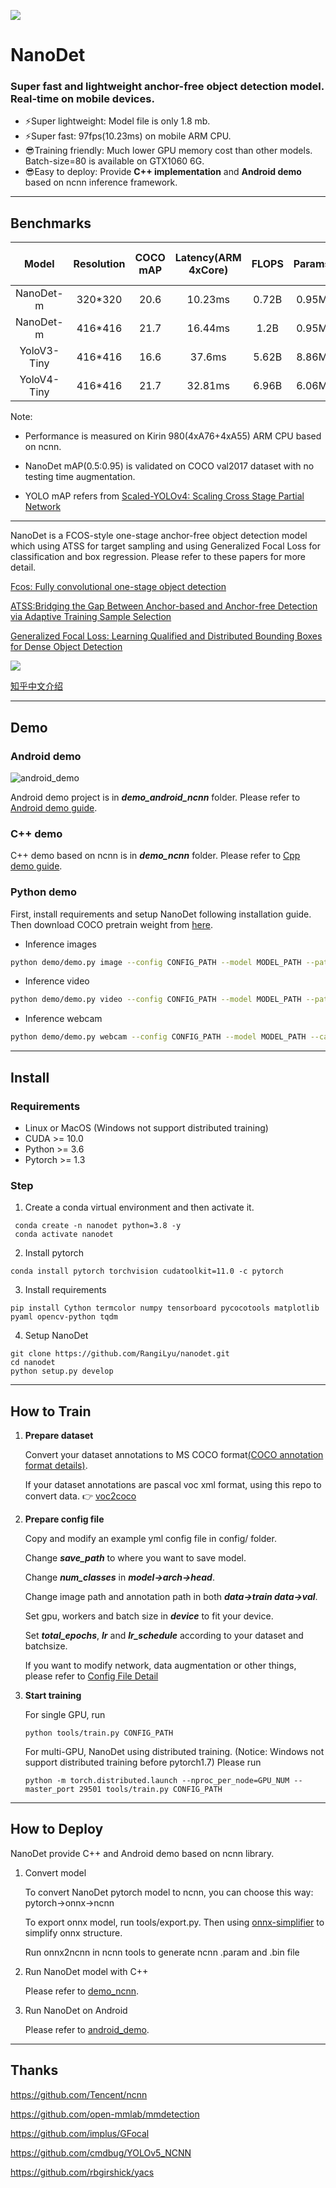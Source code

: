 ![](docs/imgs/Title.jpg)

# NanoDet


### Super fast and lightweight anchor-free object detection model. Real-time on mobile devices.

* ⚡Super lightweight: Model file is only 1.8 mb.
* ⚡Super fast: 97fps(10.23ms) on mobile ARM CPU.
* 😎Training friendly:  Much lower GPU memory cost than other models. Batch-size=80 is available on GTX1060 6G.
* 😎Easy to deploy: Provide **C++ implementation** and **Android demo** based on ncnn inference framework.

****

## Benchmarks

Model     |Resolution|COCO mAP|Latency(ARM 4xCore)|FLOPS|Params   | Model Size(ncnn bin)
:--------:|:--------:|:------:|:-----------------:|:---:|:-------:|:-------:
NanoDet-m | 320*320 |  20.6 | 10.23ms | 0.72B   | 0.95M | 1.8mb
NanoDet-m | 416*416 |  21.7 | 16.44ms | 1.2B    | 0.95M | 1.8mb
YoloV3-Tiny| 416*416 | 16.6 | 37.6ms  | 5.62B   | 8.86M | 33.7mb
YoloV4-Tiny| 416*416 | 21.7 | 32.81ms | 6.96B   | 6.06M | 23.0mb

Note:

* Performance is measured on Kirin 980(4xA76+4xA55) ARM CPU based on ncnn.

* NanoDet mAP(0.5:0.95) is validated on COCO val2017 dataset with no testing time augmentation. 

* YOLO mAP refers from [Scaled-YOLOv4: Scaling Cross Stage Partial Network](https://arxiv.org/abs/2011.08036)

****
NanoDet is a FCOS-style one-stage anchor-free object detection model which using ATSS for target sampling and using Generalized Focal Loss for classification and box regression. Please refer to these papers for more detail.

[Fcos: Fully convolutional one-stage object detection](http://openaccess.thecvf.com/content_ICCV_2019/papers/Tian_FCOS_Fully_Convolutional_One-Stage_Object_Detection_ICCV_2019_paper.pdf)

[ATSS:Bridging the Gap Between Anchor-based and Anchor-free Detection via Adaptive Training Sample Selection](https://arxiv.org/pdf/1912.02424.pdf)

[Generalized Focal Loss: Learning Qualified and Distributed Bounding Boxes for Dense Object Detection](https://arxiv.org/pdf/2006.04388.pdf)


![](docs/imgs/Model_arch.png)

[知乎中文介绍](https://zhuanlan.zhihu.com/p/306530300)

****
## Demo

### Android demo

![android_demo](docs/imgs/Android_demo.jpg)

Android demo project is in ***demo_android_ncnn*** folder. Please refer to [Android demo guide](demo_android_ncnn/README.md).

### C++ demo

C++ demo based on ncnn is in ***demo_ncnn*** folder. Please refer to [Cpp demo guide](demo_ncnn/README.md).

### Python demo

First, install requirements and setup NanoDet following installation guide. Then download COCO pretrain weight from [here](https://drive.google.com/file/d/1EhMqGozKfqEfw8y9ftbi1jhYu86XoW62/view?usp=sharing).

* Inference images

```bash
python demo/demo.py image --config CONFIG_PATH --model MODEL_PATH --path IMAGE_PATH
```

* Inference video

```bash
python demo/demo.py video --config CONFIG_PATH --model MODEL_PATH --path VIDEO_PATH
```

* Inference webcam

```bash
python demo/demo.py webcam --config CONFIG_PATH --model MODEL_PATH --camid YOUR_CAMERA_ID
```

****

## Install

### Requirements

* Linux or MacOS (Windows not support distributed training)
* CUDA >= 10.0
* Python >= 3.6
* Pytorch >= 1.3

### Step

1. Create a conda virtual environment and then activate it.

```shell script
 conda create -n nanodet python=3.8 -y
 conda activate nanodet
```

2. Install pytorch

```shell script
conda install pytorch torchvision cudatoolkit=11.0 -c pytorch
```

3. Install requirements

```shell script
pip install Cython termcolor numpy tensorboard pycocotools matplotlib pyaml opencv-python tqdm
```

4. Setup NanoDet

```shell script
git clone https://github.com/RangiLyu/nanodet.git
cd nanodet
python setup.py develop
```

****

## How to Train

1. **Prepare dataset**

    Convert your dataset annotations to MS COCO format[(COCO annotation format details)](https://cocodataset.org/#format-data). 

    If your dataset annotations are pascal voc xml format, using this repo to convert data. 👉 [voc2coco](https://github.com/yukkyo/voc2coco)

2. **Prepare config file**

    Copy and modify an example yml config file in config/ folder.

    Change ***save_path*** to where you want to save model.

    Change ***num_classes*** in ***model->arch->head***.

    Change image path and annotation path in both ***data->train   data->val***.

    Set gpu, workers and batch size in ***device*** to fit your device.

    Set ***total_epochs***, ***lr*** and ***lr_schedule*** according to your dataset and batchsize.

    If you want to modify network, data augmentation or other things, please refer to [Config File Detail]()

3. **Start training**

    For single GPU, run

    ```shell script
    python tools/train.py CONFIG_PATH
    ```

    For multi-GPU, NanoDet using distributed training. (Notice: Windows not support distributed training before pytorch1.7) Please run

    ```shell script
    python -m torch.distributed.launch --nproc_per_node=GPU_NUM --master_port 29501 tools/train.py CONFIG_PATH
    ```

****

## How to Deploy

NanoDet provide C++ and Android demo based on ncnn library.

1. Convert model

    To convert NanoDet pytorch model to ncnn, you can choose this way: pytorch->onnx->ncnn

    To export onnx model, run tools/export.py. Then using [onnx-simplifier](https://github.com/daquexian/onnx-simplifier) to simplify onnx structure.

    Run onnx2ncnn in ncnn tools to generate ncnn .param and .bin file

2. Run NanoDet model with C++

    Please refer to [demo_ncnn](demo_ncnn/README.md).

3. Run NanoDet on Android

    Please refer to [android_demo](demo_android_ncnn/README.md).

****

## Thanks

https://github.com/Tencent/ncnn

https://github.com/open-mmlab/mmdetection

https://github.com/implus/GFocal

https://github.com/cmdbug/YOLOv5_NCNN

https://github.com/rbgirshick/yacs





